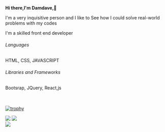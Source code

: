 <!--
**DAMDAVE/Damdave** is a ✨ _special_ ✨ repository because its `README.md` (this file) appears on your GitHub profile.

Here are some ideas to get you started:

- 🔭 I’m currently working on ...
- 🌱 I’m currently learning ...
- 👯 I’m looking to collaborate on ...
- 🤔 I’m looking for help with ...
- 💬 Ask me about ...
- 📫 How to reach me: ...
- 😄 Pronouns: ...
- ⚡ Fun fact: ...
-->

<b>Hi there,I'm Damdave,</b>👋<br>
<p>I'm a very inquisitive person and I like to See how I could solve real-world problems with my codes</p>
<p>I'm a skilled front end developer</p>
<h6>Languages</h6>
<p>HTML, CSS, JAVASCRIPT</p>
<h6>Libraries and Frameworks</h6>
<p>Bootsrap, JQuery, React,js</p>


<br><br>
[![trophy](https://github-profile-trophy.vercel.app/?username=damdave&margin-w=8)](https://github.com/ryo-ma/github-profile-trophy)
<!--
[![My GitHub Stats](https://github-readme-stats.vercel.app/api/?username=damdave&count_private=true&theme=tokyonight&showicons=true)]()
[![My GitHub Language Stats](https://github-readme-stats.vercel.app/api/top-langs/?username=damdave&langs_count=5&theme=tokyonight)]()
-->

![](https://github-readme-stats.vercel.app/api?username=damdave&theme=light&hide_border=false&include_all_commits=true&count_private=true)
![](https://github-readme-streak-stats.herokuapp.com/?user=damdave&theme=light&hide_border=false)<br/>
![](https://github-readme-stats.vercel.app/api/top-langs/?username=damdave&theme=light&hide_border=false&include_all_commits=true&count_private=true&layout=compact)
